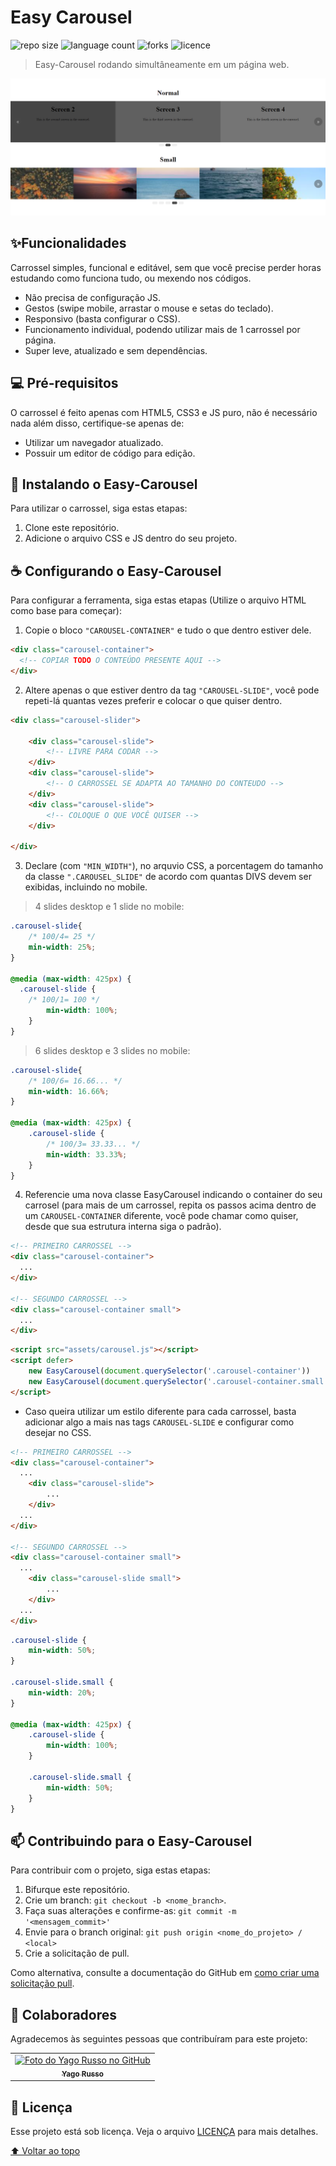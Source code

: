 # Easy Carousel
![repo size](https://img.shields.io/github/repo-size/YaGRRusso/easy-carousel?style=for-the-badge)
![language count](https://img.shields.io/github/languages/count/YaGRRusso/easy-carousel?style=for-the-badge)
![forks](https://img.shields.io/github/forks/YaGRRusso/easy-carousel?style=for-the-badge)
![licence](https://img.shields.io/github/license/YaGRRusso/easy-carousel?style=for-the-badge)

> Easy-Carousel rodando simultâneamente em um página web.

<img src="carousel.png" alt="exemplo imagem">

## ✨Funcionalidades
Carrossel simples, funcional e editável, sem que você precise perder horas estudando como funciona tudo, ou mexendo nos códigos.
- Não precisa de configuração JS.
- Gestos (swipe mobile, arrastar o mouse e setas do teclado).
- Responsivo (basta configurar o CSS).
- Funcionamento individual, podendo utilizar mais de 1 carrossel por página.
- Super leve, atualizado e sem dependências.

## 💻 Pré-requisitos
O carrossel é feito apenas com HTML5, CSS3 e JS puro, não é necessário nada além disso, certifique-se apenas de:
- Utilizar um navegador atualizado.
- Possuir um editor de código para edição.

## 🚀 Instalando o Easy-Carousel
Para utilizar o carrossel, siga estas etapas:

1. Clone este repositório.
2. Adicione o arquivo CSS e JS dentro do seu projeto.

## ☕ Configurando o Easy-Carousel
Para configurar a ferramenta, siga estas etapas (Utilize o arquivo HTML como base para começar):

1. Copie o bloco `"CAROUSEL-CONTAINER"` e tudo o que dentro estiver dele.
```html
<div class="carousel-container">
  <!-- COPIAR TODO O CONTEÚDO PRESENTE AQUI -->
</div>
```

2. Altere apenas o que estiver dentro da tag `"CAROUSEL-SLIDE"`, você pode repeti-lá quantas vezes preferir e colocar o que quiser dentro.
```html
<div class="carousel-slider">

    <div class="carousel-slide">
        <!-- LIVRE PARA CODAR -->
    </div>
    <div class="carousel-slide">
        <!-- O CARROSSEL SE ADAPTA AO TAMANHO DO CONTEUDO -->
    </div>
    <div class="carousel-slide">
        <!-- COLOQUE O QUE VOCÊ QUISER -->
    </div>

</div>
```

3. Declare (com `"MIN_WIDTH"`), no arquvio CSS, a porcentagem do tamanho da classe `".CAROUSEL_SLIDE"` de acordo com quantas DIVS devem ser exibidas, incluindo no mobile.

> 4 slides desktop e 1 slide no mobile:
```css
.carousel-slide{
    /* 100/4= 25 */
    min-width: 25%;
}

@media (max-width: 425px) {
  .carousel-slide {
    /* 100/1= 100 */
        min-width: 100%;
    }
}
```

> 6 slides desktop e 3 slides no mobile:
```css
.carousel-slide{
    /* 100/6= 16.66... */
    min-width: 16.66%;
}

@media (max-width: 425px) {
    .carousel-slide {
        /* 100/3= 33.33... */
        min-width: 33.33%;
    }
}
```

4. Referencie uma nova classe EasyCarousel indicando o container do seu carrosel (para mais de um carrossel, repita os passos acima dentro de um `CAROUSEL-CONTAINER` diferente, você pode chamar como quiser, desde que sua estrutura interna siga o padrão).
```html
<!-- PRIMEIRO CARROSSEL -->
<div class="carousel-container">
  ...
</div>

<!-- SEGUNDO CARROSSEL -->
<div class="carousel-container small">
  ...
</div>
```
```html
<script src="assets/carousel.js"></script>
<script defer>
    new EasyCarousel(document.querySelector('.carousel-container'))
    new EasyCarousel(document.querySelector('.carousel-container.small'))
</script>
```

- Caso queira utilizar um estilo diferente para cada carrossel, basta adicionar algo a mais nas tags `CAROUSEL-SLIDE` e configurar como desejar no CSS.
```html
<!-- PRIMEIRO CARROSSEL -->
<div class="carousel-container">
  ...
    <div class="carousel-slide">
        ...
    </div>
  ...
</div>

<!-- SEGUNDO CARROSSEL -->
<div class="carousel-container small">
  ...
    <div class="carousel-slide small">
        ...
    </div>
  ...
</div>
```
```css
.carousel-slide {
    min-width: 50%;
}

.carousel-slide.small {
    min-width: 20%;
}

@media (max-width: 425px) {
    .carousel-slide {
        min-width: 100%;
    }

    .carousel-slide.small {
        min-width: 50%;
    }
}
```

## 📫 Contribuindo para o Easy-Carousel
Para contribuir com o projeto, siga estas etapas:

1. Bifurque este repositório.
2. Crie um branch: `git checkout -b <nome_branch>`.
3. Faça suas alterações e confirme-as: `git commit -m '<mensagem_commit>'`
4. Envie para o branch original: `git push origin <nome_do_projeto> / <local>`
5. Crie a solicitação de pull.

Como alternativa, consulte a documentação do GitHub em [como criar uma solicitação pull](https://help.github.com/en/github/collaborating-with-issues-and-pull-requests/creating-a-pull-request).

## 🤝 Colaboradores
Agradecemos às seguintes pessoas que contribuíram para este projeto:

<table>
  <tr>
    <td align="center">
      <a href="https://github.com/YaGRRusso">
        <img src="https://github.com/YaGRRusso.png" width="100px;" alt="Foto do Yago Russo no GitHub"/><br>
        <sub>
          <b>Yago Russo</b>
        </sub>
      </a>
    </td>
  </tr>
</table>

## 📝 Licença
Esse projeto está sob licença. Veja o arquivo [LICENÇA](LICENSE) para mais detalhes.

[⬆ Voltar ao topo](#easy-carousel)<br>